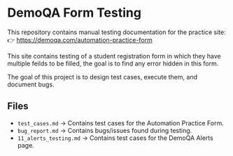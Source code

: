 # DemoQA Form Testing

This repository contains manual testing documentation for the practice site:
👉 https://demoqa.com/automation-practice-form

This site contains testing of a student registration form in which they have multiple feilds to be filled, the goal is to find any error hidden in this form.  

The goal of this project is to design test cases, execute them, and document bugs.

## Files
- `test_cases.md` → Contains test cases for the Automation Practice Form.
- `bug_report.md` → Contains bugs/issues found during testing.
- `11_alerts_testing.md` → Contains test cases for the DemoQA Alerts page.
